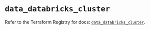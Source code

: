 # `data_databricks_cluster`

Refer to the Terraform Registry for docs: [`data_databricks_cluster`](https://registry.terraform.io/providers/databricks/databricks/1.50.0/docs/data-sources/cluster).
